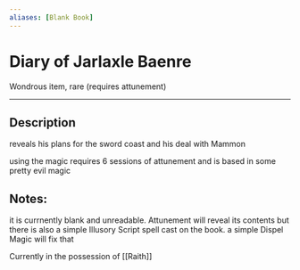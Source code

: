 ```yaml
---
aliases: [Blank Book]
---
```

# Diary of Jarlaxle Baenre
Wondrous item, rare (requires attunement)
___
## Description
reveals his plans for the sword coast and his deal with Mammon

using the magic requires 6 sessions of attunement and is based in some pretty evil magic
## Notes:
it is currnently blank and unreadable. Attunement will reveal its contents but there is also a simple Illusory Script spell cast on the book. a simple Dispel Magic will fix that

Currently in the possession of [[Raith]]